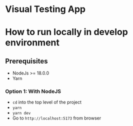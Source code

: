 # Visual Testing App

# How to run locally in develop environment

## Prerequisites

- NodeJs >= 18.0.0
- Yarn

### Option 1: With NodeJS

- `cd` into the top level of the project
- `yarn`
- `yarn dev`
- Go to `http://localhost:5173` from browser